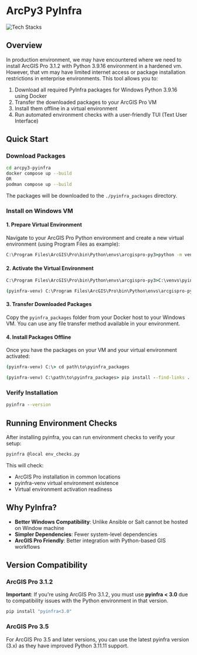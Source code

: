 # ArcPy3 PyInfra

![Tech Stacks](https://skillicons.dev/icons?i=python,docker,windows,git)

## Overview

In production environment, we may have encountered where we need to install ArcGIS Pro 3.1.2 with Python 3.9.16 environment in a hardened vm. However, that vm may have limited internet access or package installation restrictions in enterprise environments. This tool allows you to:

1. Download all required PyInfra packages for Windows Python 3.9.16 using Docker
2. Transfer the downloaded packages to your ArcGIS Pro VM
3. Install them offline in a virtual environment
4. Run automated environment checks with a user-friendly TUI (Text User Interface)

## Quick Start

### Download Packages

```bash
cd arcpy3-pyinfra
docker compose up --build
OR
podman compose up --build
```

The packages will be downloaded to the `./pyinfra_packages` directory.

### Install on Windows VM

#### 1. Prepare Virtual Environment

Navigate to your ArcGIS Pro Python environment and create a new virtual environment (using Program Files as example):

```cmd
C:\Program Files\ArcGIS\Pro\bin\Python\envs\arcgispro-py3>python -m venv pyinfra-venv C:\venvs\pyinfra-venv
```

#### 2. Activate the Virtual Environment

```cmd
C:\Program Files\ArcGIS\Pro\bin\Python\envs\arcgispro-py3>C:\venvs\pyinfra-venv\Scripts\activate

(pyinfra-venv) C:\Program Files\ArcGIS\Pro\bin\Python\envs\arcgispro-py3>
```

#### 3. Transfer Downloaded Packages

Copy the `pyinfra_packages` folder from your Docker host to your Windows VM. You can use any file transfer method available in your environment.

#### 4. Install Packages Offline

Once you have the packages on your VM and your virtual environment activated:

```cmd
(pyinfra-venv) C:\> cd path\to\pyinfra_packages

(pyinfra-venv) C:\path\to\pyinfra_packages> pip install --find-links . --no-index pyinfra
```

### Verify Installation

```cmd
pyinfra --version
```

## Running Environment Checks

After installing pyinfra, you can run environment checks to verify your setup:

```bash
pyinfra @local env_checks.py
```

This will check:
- ArcGIS Pro installation in common locations
- pyinfra-venv virtual environment existence
- Virtual environment activation readiness

## Why PyInfra?

- **Better Windows Compatibility**: Unlike Ansible or Salt cannot be hosted on Window machine
- **Simpler Dependencies**: Fewer system-level dependencies
- **ArcGIS Pro Friendly**: Better integration with Python-based GIS workflows

## Version Compatibility

### ArcGIS Pro 3.1.2
**Important**: If you're using ArcGIS Pro 3.1.2, you must use **pyinfra < 3.0** due to compatibility issues with the Python environment in that version.

```bash
pip install "pyinfra<3.0"
```

### ArcGIS Pro 3.5
For ArcGIS Pro 3.5 and later versions, you can use the latest pyinfra version (3.x) as they have improved Python 3.11.11 support.
